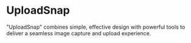 # UploadSnap
"UploadSnap" combines simple, effective design with powerful tools to deliver a seamless image capture and upload experience.
